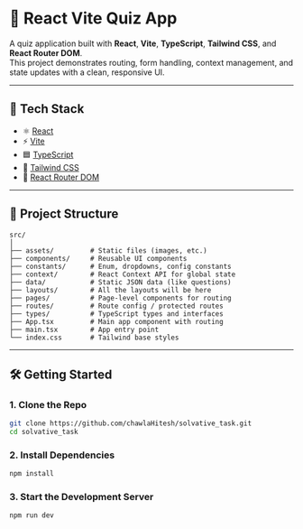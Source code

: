 # 📘 React Vite Quiz App

A quiz application built with **React**, **Vite**, **TypeScript**, **Tailwind CSS**, and **React Router DOM**.  
This project demonstrates routing, form handling, context management, and state updates with a clean, responsive UI.

---

## 🚀 Tech Stack

- ⚛️ [React](https://reactjs.org/)
- ⚡ [Vite](https://vitejs.dev/)
- 🟦 [TypeScript](https://www.typescriptlang.org/)
- 🎨 [Tailwind CSS](https://tailwindcss.com/)
- 🔁 [React Router DOM](https://reactrouter.com/)

---

## 📁 Project Structure

```
src/
│
├── assets/         # Static files (images, etc.)
├── components/     # Reusable UI components
├── constants/      # Enum, dropdowns, config constants
├── context/        # React Context API for global state
├── data/           # Static JSON data (like questions)
├── layouts/        # All the layouts will be here
├── pages/          # Page-level components for routing
├── routes/         # Route config / protected routes
├── types/          # TypeScript types and interfaces
├── App.tsx         # Main app component with routing
├── main.tsx        # App entry point
└── index.css       # Tailwind base styles
```

---

## 🛠️ Getting Started

### 1. Clone the Repo

```bash
git clone https://github.com/chawlaHitesh/solvative_task.git
cd solvative_task
```

### 2. Install Dependencies

```bash
npm install
```

### 3. Start the Development Server

```bash
npm run dev
```

